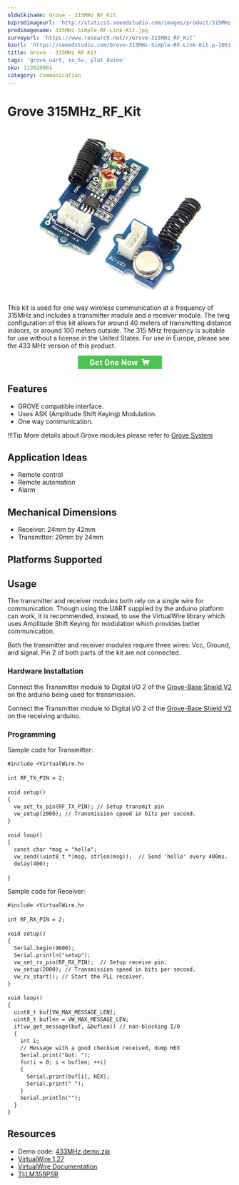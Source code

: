 ```yaml
---
oldwikiname: Grove_-_315MHz_RF_Kit
bzprodimageurl: 'http://statics3.seeedstudio.com/images/product/315MHz Simple RF Link Kit.jpg'
prodimagename: 315MHz-Simple-RF-Link-Kit.jpg
surveyurl: 'https://www.research.net/r/Grove-315MHz_RF_Kit'
bzurl: 'https://seeedstudio.com/Grove-315MHz-Simple-RF-Link-Kit-p-1061.html'
title: Grove - 315MHz RF Kit
tags: 'grove_uart, io_5v, plat_duino'
sku: 113020001
category: Communication
---
```


# Grove 315MHz\_RF\_Kit

![](https://raw.githubusercontent.com/SeeedDocument/Grove-315MHz_RF_Kit/master/img/315MHz-Simple-RF-Link-Kit.jpg)

This kit is used for one way wireless communication at a frequency of 315MHz and includes a transmitter module and a receiver module. The twig configuration of this kit allows for around 40 meters of transmitting distance indoors, or around 100 meters outside. The 315 MHz frequency is suitable for use without a license in the United States. For use in Europe, please see the 433 MHz version of this product.

[![](https://raw.githubusercontent.com/SeeedDocument/common/master/Get_One_Now_Banner.png)](http://www.seeedstudio.com/Grove-315MHz-Simple-RF-Link-Kit-p-1061.html)

## Features

* GROVE compatible interface.
* Uses ASK \(Amplitude Shift Keying\) Modulation.
* One way communication.

!!!Tip More details about Grove modules please refer to [Grove System](http://wiki.seeed.cc/Grove_System/)

## Application Ideas

* Remote control
* Remote automation
* Alarm

## Mechanical Dimensions

* Receiver: 24mm by 42mm
* Transmitter: 20mm by 24mm

## Platforms Supported

## Usage

The transmitter and receiver modules both rely on a single wire for communication. Though using the UART supplied by the arduino platform can work, it is recommended, instead, to use the VirtualWire library which uses Amplitude Shift Keying for modulation which provides better communication.

Both the transmitter and receiver modules require three wires: Vcc, Ground, and signal. Pin 2 of both parts of the kit are not connected.

### Hardware Installation

Connect the Transmitter module to Digital I/O 2 of the [Grove-Base Shield V2](/Base_Shield_V2) on the arduino being used for transmission.

Connect the Transmitter module to Digital I/O 2 of the [Grove-Base Shield V2](/Base_Shield_V2) on the receiving arduino.

### Programming

Sample code for Transmitter:

```text
#include <VirtualWire.h>

int RF_TX_PIN = 2;

void setup()
{
  vw_set_tx_pin(RF_TX_PIN); // Setup transmit pin
  vw_setup(2000); // Transmission speed in bits per second.
}

void loop()
{
  const char *msg = "hello";
  vw_send((uint8_t *)msg, strlen(msg));  // Send 'hello' every 400ms.
  delay(400);

}
```

Sample code for Receiver:

```text
#include <VirtualWire.h>

int RF_RX_PIN = 2;

void setup()
{
  Serial.begin(9600);
  Serial.println("setup");
  vw_set_rx_pin(RF_RX_PIN);  // Setup receive pin.
  vw_setup(2000); // Transmission speed in bits per second.
  vw_rx_start(); // Start the PLL receiver.
}

void loop()
{
  uint8_t buf[VW_MAX_MESSAGE_LEN];
  uint8_t buflen = VW_MAX_MESSAGE_LEN;
  if(vw_get_message(buf, &buflen)) // non-blocking I/O
  {
    int i;
    // Message with a good checksum received, dump HEX
    Serial.print("Got: ");
    for(i = 0; i < buflen; ++i)
    {
      Serial.print(buf[i], HEX);
      Serial.print(" ");
    }
    Serial.println("");
  }
}
```

## Resources

* Demo code: [433MHz demo.zip](https://raw.githubusercontent.com/SeeedDocument/Grove-315MHz_RF_Kit/master/res/433MHz_demo.zip)
* [VirtualWire 1.27](http://www.airspayce.com/mikem/arduino/VirtualWire/VirtualWire-1.27.zip)
* [VirtualWire Documentation](http://www.open.com.au/mikem/arduino/VirtualWire.pdf)
* [TI:LM358PSR](https://raw.githubusercontent.com/SeeedDocument/Grove-315MHz_RF_Kit/master/res/1110010P1.pdf)

